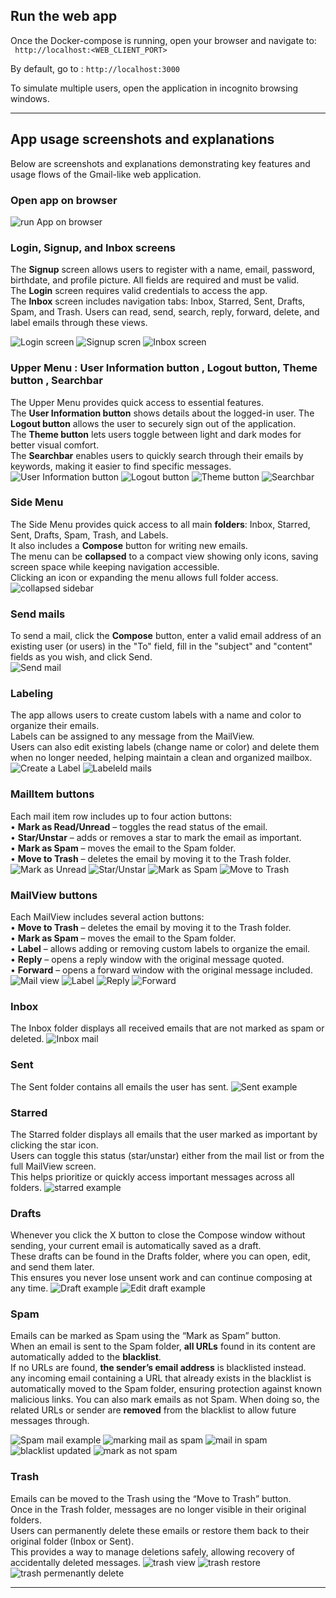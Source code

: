 
## Run the web app
 Once the Docker-compose is running, open your browser and navigate to:  
 ` http://localhost:<WEB_CLIENT_PORT>`  

 By default, go to : `http://localhost:3000`

To simulate multiple users, open the application in incognito browsing windows.  

---

## App usage screenshots and explanations
Below are screenshots and explanations demonstrating key features and usage flows of the Gmail-like web application.   

### Open app on browser
![run App on browser](../Screenshots/2.png)

### Login, Signup, and Inbox screens
The **Signup** screen allows users to register with a name, email, password, birthdate, and profile picture. All fields are required and must be valid.  
The **Login** screen requires valid credentials to access the app.  
The **Inbox** screen includes navigation tabs: Inbox, Starred, Sent, Drafts, Spam, and Trash. Users can read, send, search, reply, forward, delete, and label emails through these views. 

![Login screen](../Screenshots/3.png)
![Signup scren](../Screenshots/4.png)
![Inbox screen](../Screenshots/5.png)

### Upper Menu :  User Information button , Logout button, Theme button , Searchbar
The Upper Menu provides quick access to essential features.  
The **User Information button** shows details about the logged-in user. 
The **Logout button** allows the user to securely sign out of the application.  
The **Theme button** lets users toggle between light and dark modes for better visual comfort.  
The **Searchbar** enables users to quickly search through their emails by keywords, making it easier to find specific messages.
![User Information button](../Screenshots/6.png)
![Logout button](../Screenshots/7.png)
![Theme button](../Screenshots/8.png)
![Searchbar](../Screenshots/9.png)

### Side Menu
The Side Menu provides quick access to all main **folders**: Inbox, Starred, Sent, Drafts, Spam, Trash, and Labels.  
It also includes a **Compose** button for writing new emails.  
The menu can be **collapsed** to a compact view showing only icons, saving screen space while keeping navigation accessible.  
Clicking an icon or expanding the menu allows full folder access.
![collapsed sidebar](../Screenshots/10.png)


### Send mails
To send a mail, click the **Compose** button, enter a valid email address of an existing user (or users) in the "To" field, fill in the "subject" and "content" fields as you wish, and click Send.  
![Send mail](../Screenshots/11.png)

### Labeling
The app allows users to create custom labels with a name and color to organize their emails.  
Labels can be assigned to any message from the MailView.  
Users can also edit existing labels (change name or color) and delete them when no longer needed, helping maintain a clean and organized mailbox.
![Create a Label](../Screenshots/12.png)
![Labeleld mails](../Screenshots/13.png)

### MailItem buttons 
Each mail item row includes up to four action buttons:  
  • **Mark as Read/Unread** – toggles the read status of the email.  
  • **Star/Unstar** – adds or removes a star to mark the email as important.  
  • **Mark as Spam** – moves the email to the Spam folder.  
  • **Move to Trash** – deletes the email by moving it to the Trash folder.  
![Mark as Unread](../Screenshots/14.png)
![Star/Unstar](../Screenshots/15.png)
![Mark as Spam](../Screenshots/16.png)
![Move to Trash](../Screenshots/17.png)

### MailView buttons 
Each MailView includes several action buttons:  
  • **Move to Trash** – deletes the email by moving it to the Trash folder.  
  • **Mark as Spam** – moves the email to the Spam folder.  
  • **Label** – allows adding or removing custom labels to organize the email.  
  • **Reply** – opens a reply window with the original message quoted.  
  • **Forward** – opens a forward window with the original message included.  
![Mail view](../Screenshots/18.png)
![Label](../Screenshots/19.png)
![Reply](../Screenshots/20.png)
![Forward](../Screenshots/21.png)

### Inbox
 The Inbox folder displays all received emails that are not marked as
 spam or deleted.
 ![Inbox mail](../Screenshots/22.png)

### Sent
The Sent folder contains all emails the user has sent.
 ![Sent example](../Screenshots/23.png)

### Starred
The Starred folder displays all emails that the user marked as important by clicking the star icon.  
Users can toggle this status (star/unstar) either from the mail list or from the full MailView screen.  
This helps prioritize or quickly access important messages across all folders.
![starred example](../Screenshots/24.png)

### Drafts
Whenever you click the X button to close the Compose window without sending, your current email is automatically saved as a draft.  
These drafts can be found in the Drafts folder, where you can open, edit, and send them later.  
This ensures you never lose unsent work and can continue composing at any time.
![Draft example](../Screenshots/25.png)
![Edit draft example](../Screenshots/26.png)

### Spam
Emails can be marked as Spam using the “Mark as Spam” button.  
When an email is sent to the Spam folder, **all URLs** found in its content are automatically added to the **blacklist**.  
 If no URLs are found, **the sender’s email address** is blacklisted instead.  
any incoming email containing a URL that already exists in the blacklist is automatically moved to the Spam folder, ensuring protection against known malicious links.
You can also mark emails as not Spam. When doing so, the related URLs or sender are **removed** from the blacklist to allow future messages through.

![Spam mail example](../Screenshots/27.png)
![marking mail as spam](../Screenshots/16.png)
![mail in spam](../Screenshots/29.png)
![blacklist updated](../Screenshots/30.png)
![mark as not spam](../Screenshots/31.png)

### Trash
Emails can be moved to the Trash using the “Move to Trash” button.  
Once in the Trash folder, messages are no longer visible in their original folders.  
Users can permanently delete these emails or restore them back to their original folder (Inbox or Sent).  
This provides a way to manage deletions safely, allowing recovery of accidentally deleted messages.
![trash view ](../Screenshots/32.png)
![trash restore ](../Screenshots/33.png)
![trash permenantly delete ](../Screenshots/34.png)


---
